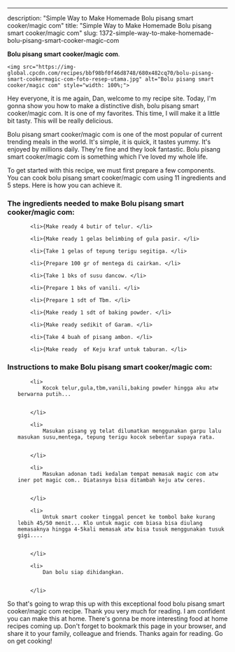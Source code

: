 ---
description: "Simple Way to Make Homemade Bolu pisang smart cooker/magic com"
title: "Simple Way to Make Homemade Bolu pisang smart cooker/magic com"
slug: 1372-simple-way-to-make-homemade-bolu-pisang-smart-cooker-magic-com

<p>
	<strong>Bolu pisang smart cooker/magic com</strong>. 
	
</p>
<p>
	
	<img src="https://img-global.cpcdn.com/recipes/bbf98bf0f46d8748/680x482cq70/bolu-pisang-smart-cookermagic-com-foto-resep-utama.jpg" alt="Bolu pisang smart cooker/magic com" style="width: 100%;">
	
	
</p>
<p>
	Hey everyone, it is me again, Dan, welcome to my recipe site. Today, I'm gonna show you how to make a distinctive dish, bolu pisang smart cooker/magic com. It is one of my favorites. This time, I will make it a little bit tasty. This will be really delicious.
</p>
	
<p>
	
</p>
<p>
	Bolu pisang smart cooker/magic com is one of the most popular of current trending meals in the world. It's simple, it is quick, it tastes yummy. It's enjoyed by millions daily. They're fine and they look fantastic. Bolu pisang smart cooker/magic com is something which I've loved my whole life.
</p>

<p>
To get started with this recipe, we must first prepare a few components. You can cook bolu pisang smart cooker/magic com using 11 ingredients and 5 steps. Here is how you can achieve it.
</p>

<h3>The ingredients needed to make Bolu pisang smart cooker/magic com:</h3>

<ol>
	
		<li>{Make ready 4 butir of telur. </li>
	
		<li>{Make ready 1 gelas belimbing of gula pasir. </li>
	
		<li>{Take 1 gelas of tepung terigu segitiga. </li>
	
		<li>{Prepare 100 gr of mentega di cairkan. </li>
	
		<li>{Take 1 bks of susu dancow. </li>
	
		<li>{Prepare 1 bks of vanili. </li>
	
		<li>{Prepare 1 sdt of Tbm. </li>
	
		<li>{Make ready 1 sdt of baking powder. </li>
	
		<li>{Make ready sedikit of Garam. </li>
	
		<li>{Take 4 buah of pisang ambon. </li>
	
		<li>{Make ready  of Keju kraf untuk taburan. </li>
	
</ol>
<p>
	
</p>

<h3>Instructions to make Bolu pisang smart cooker/magic com:</h3>

<ol>
	
		<li>
			Kocok telur,gula,tbm,vanili,baking powder hingga aku atw berwarna putih...
			
			
		</li>
	
		<li>
			Masukan pisang yg telat dilumatkan menggunakan garpu lalu masukan susu,mentega, tepung terigu kocok sebentar supaya rata.
			
			
		</li>
	
		<li>
			Masukan adonan tadi kedalam tempat memasak magic com atw iner pot magic com.. Diatasnya bisa ditambah keju atw ceres.
			
			
		</li>
	
		<li>
			Untuk smart cooker tinggal pencet ke tombol bake kurang lebih 45/50 menit... Klo untuk magic com biasa bisa diulang memasaknya hingga 4-5kali memasak atw bisa tusuk menggunakan tusuk gigi....
			
			
		</li>
	
		<li>
			Dan bolu siap dihidangkan.
			
			
		</li>
	
</ol>

<p>
	
</p>

<p>
	So that's going to wrap this up with this exceptional food bolu pisang smart cooker/magic com recipe. Thank you very much for reading. I am confident you can make this at home. There's gonna be more interesting food at home recipes coming up. Don't forget to bookmark this page in your browser, and share it to your family, colleague and friends. Thanks again for reading. Go on get cooking!
</p>
